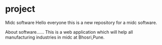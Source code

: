 # project
Midc software
Hello everyone this is a new repository for a midc software.

About software......
This is a web application which will help all manufacturing industries in midc at Bhosri,Pune.

